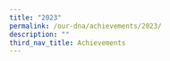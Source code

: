 ```yaml
---
title: "2023"
permalink: /our-dna/achievements/2023/
description: ""
third_nav_title: Achievements
---
```

